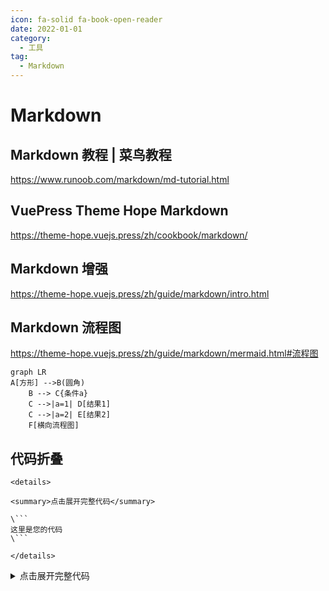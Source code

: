 ```yaml
---
icon: fa-solid fa-book-open-reader
date: 2022-01-01
category:
  - 工具
tag:
  - Markdown
---
```


# Markdown

## Markdown 教程 | 菜鸟教程

https://www.runoob.com/markdown/md-tutorial.html


## VuePress Theme Hope Markdown

https://theme-hope.vuejs.press/zh/cookbook/markdown/

## Markdown 增强

https://theme-hope.vuejs.press/zh/guide/markdown/intro.html

## Markdown 流程图

https://theme-hope.vuejs.press/zh/guide/markdown/mermaid.html#流程图

```mermaid
graph LR
A[方形] -->B(圆角)
    B --> C{条件a}
    C -->|a=1| D[结果1]
    C -->|a=2| E[结果2]
    F[横向流程图]
```

## 代码折叠

```
<details>

<summary>点击展开完整代码</summary>

\```
这里是您的代码
\```

</details>
```


<details>

<summary>点击展开完整代码</summary>

```
这里是您的代码
```

</details>